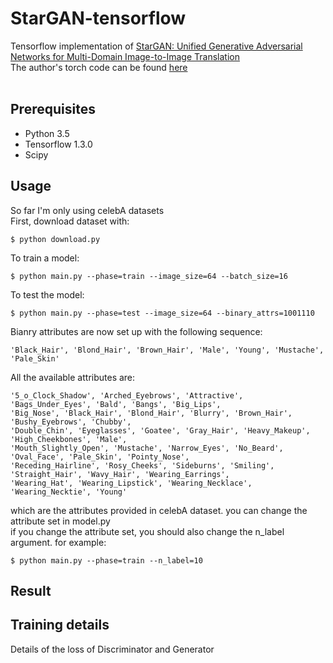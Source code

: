 # StarGAN-tensorflow

Tensorflow implementation of [StarGAN: Unified Generative Adversarial Networks for Multi-Domain Image-to-Image Translation](https://arxiv.org/abs/1711.09020) <br>
The author's torch code can be found [here](https://github.com/yunjey/StarGAN)
<br><br>

## Prerequisites
* Python 3.5
* Tensorflow 1.3.0
* Scipy

## Usage
So far I'm only using celebA datasets <br>
First, download dataset with:
```
$ python download.py
```
To train a model:
```
$ python main.py --phase=train --image_size=64 --batch_size=16
```
To test the model:
```
$ python main.py --phase=test --image_size=64 --binary_attrs=1001110
```
Bianry attributes are now set up with the following sequence:
```
'Black_Hair', 'Blond_Hair', 'Brown_Hair', 'Male', 'Young', 'Mustache', 'Pale_Skin'
```
All the available attributes are:
```
'5_o_Clock_Shadow', 'Arched_Eyebrows', 'Attractive', 'Bags_Under_Eyes', 'Bald', 'Bangs', 'Big_Lips',
'Big_Nose', 'Black_Hair', 'Blond_Hair', 'Blurry', 'Brown_Hair', 'Bushy_Eyebrows', 'Chubby',
'Double_Chin', 'Eyeglasses', 'Goatee', 'Gray_Hair', 'Heavy_Makeup', 'High_Cheekbones', 'Male',
'Mouth_Slightly_Open', 'Mustache', 'Narrow_Eyes', 'No_Beard', 'Oval_Face', 'Pale_Skin', 'Pointy_Nose',
'Receding_Hairline', 'Rosy_Cheeks', 'Sideburns', 'Smiling', 'Straight_Hair', 'Wavy_Hair', 'Wearing_Earrings',
'Wearing_Hat', 'Wearing_Lipstick', 'Wearing_Necklace', 'Wearing_Necktie', 'Young'
```
which are the attributes provided in celebA dataset. you can change the attribute set in model.py <br>
if you change the attribute set, you should also change the n_label argument. for example:
```
$ python main.py --phase=train --n_label=10
```

## Result

## Training details
Details of the loss of Discriminator and Generator
